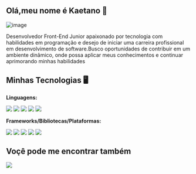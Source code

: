 ## Olá,meu nome é Kaetano 👋

![image](https://github.com/Kaetano-Rodrigues/Kaetano-Rodrigues/assets/75049194/33959396-9a15-4593-9f9b-d7e01fe85ea7)


Desenvolvedor Front-End Junior apaixonado por tecnologia
com habilidades em programação e desejo de iniciar uma
carreira profissional em desenvolvimento de software.Busco oportunidades de
contribuir em um ambiente dinâmico, onde possa aplicar meus
conhecimentos e continuar aprimorando minhas habilidades

## Minhas Tecnologias 🖥️
**Linguagens:**

<img src="https://img.shields.io/badge/c-%2300599C.svg?style=for-the-badge&logo=c&logoColor=white"/> <img src="https://img.shields.io/badge/css3-%231572B6.svg?style=for-the-badge&logo=css3&logoColor=white"/> <img src="https://img.shields.io/badge/html5-%23E34F26.svg?style=for-the-badge&logo=html5&logoColor=white"/> <img src="https://img.shields.io/badge/java-%23ED8B00.svg?style=for-the-badge&logo=openjdk&logoColor=white"> <img src="https://img.shields.io/badge/javascript-%23323330.svg?style=for-the-badge&logo=javascript&logoColor=%23F7DF1E">

**Frameworks/Bibliotecas/Plataformas:**

<img src="https://img.shields.io/badge/angular-%23DD0031.svg?style=for-the-badge&logo=angular&logoColor=white"> <img src="https://img.shields.io/badge/jquery-%230769AD.svg?style=for-the-badge&logo=jquery&logoColor=white"> <img src="https://img.shields.io/badge/node.js-6DA55F?style=for-the-badge&logo=node.js&logoColor=white"> <img src="https://img.shields.io/badge/react-%2320232a.svg?style=for-the-badge&logo=react&logoColor=%2361DAFB"> <img src="https://img.shields.io/badge/vuejs-%2335495e.svg?style=for-the-badge&logo=vuedotjs&logoColor=%234FC08D">


## Voçê pode me encontrar também
<a href="https://www.linkedin.com/in/kaetano-rodrigues-b86380271/"> <img src="https://img.shields.io/badge/linkedin-%230077B5.svg?style=for-the-badge&logo=linkedin&logoColor=white"> </a>
